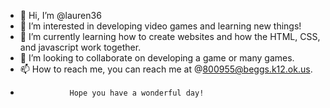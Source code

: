 - 👋 Hi, I’m @lauren36
- 👀 I’m interested in developing video games and learning new things!
- 🌱 I’m currently learning how to create websites and how the HTML, CSS, and javascript work together.
- 💞️ I’m looking to collaborate on developing a game or many games.
- 📫 How to reach me, you can reach me at @800955@beggs.k12.ok.us. 
-                Hope you have a wonderful day!

<!---
lauren36/lauren36 is a ✨ special ✨ repository because its `README.md` (this file) appears on your GitHub profile.
You can click the Preview link to take a look at your changes.
--->
